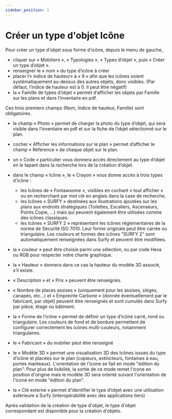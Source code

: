 ```yaml
---
sidebar_position: 1
---
```



# Créer un type d'objet Icône

<Youtube code="89my-CVLjOo"/>

Pour créer un type d'objet sous forme d'icône, depuis le menu de gauche,

-	cliquer sur « Mobiliers », « Typologies », « Types d’objet », puis « Créer un type d’objet ».
-	renseigner le « nom » du type d’icône à créer
-	placer l’« indice de hauteur» à « 9 » afin que les icônes soient systématiquement au-dessus des autres objets, donc visibles. (Par défaut, l’indice de hauteur est à 0. Il peut être négatif)
-	la « Famille de types d’objet » permet d’afficher les objets par Famille sur les plans et dans l’inventaire en pdf.

Ces trois premiers champs (Nom, Indice de hauteur, Famille) sont obligatoires.

-	le champ « Photo » permet de charger la photo du type d’objet, qui sera visible dans l’inventaire en pdf et sur la fiche de l’objet sélectionné sur le plan.
-	cocher « Afficher les informations sur le plan » permet d’afficher le champ « Référence » de chaque objet sur le plan.
-	un « Code » particulier vous donnera accès directement au type d’objet en le tapant dans la recherche lors de la création d’objet.
-	dans le champ « Icône », le « Crayon » vous donne accès à trois types d’icône :
    -   les Icônes de « Fontawsome », visibles en cochant « tout afficher » ou en recherchant par mot clé en anglais dans la case de recherche.
    -   les Icônes « SURFY » destinées aux illustrations ajoutées sur les plans aux endroits stratégiques (Toilettes, Escaliers, Ascenseurs, Points Copie, …) mais qui peuvent également être utilisées comme des icônes classiques.
    -   les Icônes « SURFY 2 » représentant les icônes réglementaires de la norme de Sécurité ISO 7010. Leur forme originale peut être carrée ou triangulaire. Les couleurs et formes des icônes "SURFY 2" sont automatiquement renseignées dans Surfy et peuvent être modifiées.

-	la « couleur » peut être choisie parmi une sélection, ou par code Hexa ou RGB pour respecter votre charte graphique.
-	la « Hauteur » donnera dans ce cas la hauteur du modèle 3D associé, s’il existe.
-	« Description » et « Prix » peuvent être renseignés.
-	« Nombre de places assises » (uniquement pour les assises, sièges, canapés, etc…) et « Empreinte Carbone » (donnée éventuellement par le fabricant, par objet) peuvent être renseignés et sont cumulés dans Surfy par pièce, étage ou bâtiment.
-	la « Forme de l’icône » permet de définir un type d’icône carré, rond ou triangulaire. Les couleurs de fond et de bordure permettent de configurer correctement les icônes multi-couleurs, notamment triangulaires.
-	le « Fabricant » du mobilier peut être renseigné
-	le « Modèle 3D » permet une visualisation 3D des Icônes issues du type d’icône et placées sur le plan (copieurs, extincteurs, fontaines à eau, portes manteaux). L'orientation de l'icone se fait en mode "édition du plan". Pour plus de lisibilité, la sortie de ce mode remet l'icone en position d'origine mais le modèle 3D sera orienté suivant l'orientation de l'icone en mode "édition du plan".
-	la « Clé externe » permet d’identifier le type d’objet avec une utilisation extérieure à Surfy (interopérabilité avec des applications tiers)

Après validation de la création de type d'objet, le type d'objet correspondant est disponible pour la création d'objets.
